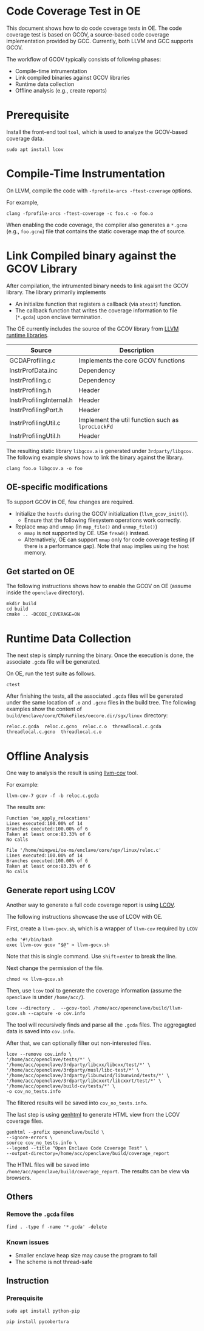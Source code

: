 # Code Coverage Test in OE

This document shows how to do code coverage tests in OE.
The code coverage test is based on GCOV, a source-based code coverage implementation provided by GCC.
Currently, both LLVM and GCC supports GCOV.

The workflow of GCOV typically consists of following phases:
- Compile-time intrumentation
- Link compiled binaries against GCOV libraries
- Runtime data collection
- Offline analysis (e.g., create reports)

# Prerequisite

Install the front-end tool `tool`, which is used to analyze the GCOV-based coverage data.

`sudo apt install lcov`

# Compile-Time Instrumentation

On LLVM, compile the code with `-fprofile-arcs -ftest-coverage` options.

For example,

`clang -fprofile-arcs -ftest-coverage -c foo.c -o foo.o`

When enabling the code coverage, the compiler also generates a `*.gcno` (e.g., `foo.gcno`)
file that contains the static coverage map the of source.

# Link Compiled binary against the GCOV Library

After compilation, the intrumented binary needs to link agaisnt the GCOV library.
The library primarily implements
- An initialize function that registers a callback (via `atexit`) function.
- The callback function that writes the coverage information to file (`*.gcda`) upon enclave termination.

The OE currently includes the source of the GCOV library from [LLVM runtime libraries](http://compiler-rt.llvm.org/).

| Source                   | Description                                       |
|--------------------------|---------------------------------------------------|
| GCDAProfiling.c          | Implements the core GCOV functions                |
| InstrProfData.inc        | Dependency                                        |
| InstrProfiling.c         | Dependency                                        |
| InstrProfiling.h         | Header                                            |
| InstrProfilingInternal.h | Header                                            |
| InstrProfilingPort.h     | Header                                            |
| InstrProfilingUtil.c     | Implement the util function such as `lprocLockFd` |
| InstrProfilingUtil.h     | Header                                            |

The resulting static library `libgcov.a` is generated under `3rdparty/libgcov`.
The following example shows how to link the binary against the library.

`clang foo.o libgcov.a -o foo`

## OE-specific modifications

To support GCOV in OE, few changes are required.
- Initialize the `hostfs` during the GCOV initialization (`llvm_gcov_init()`).
  - Ensure that the following filesystem operations work correctly.
- Replace `mmap` and `ummap` (in `map_file()` and `unmap_file()`)
  - `mmap` is not supported by OE. USe `fread()` instead.
  - Alternatively, OE can support `mmap` only for code coverage testing (if there is a performance gap). Note that `mmap` implies using the host memory.

## Get started on OE

The following instructions shows how to enable the GCOV on OE (assume inside the `openclave` directory).

```
mkdir build
cd build
cmake .. -DCODE_COVERAGE=ON
```

# Runtime Data Collection

The next step is simply running the binary. Once the execution is done, the associate `.gcda` file will be generated.

On OE, run the test suite as follows.

`ctest`

After finishing the tests, all the associated `.gcda` files will be generated under the same location of `.o` and `.gcno` files in the build tree.
The following examples show the content of `build/enclave/core/CMakeFiles/oecore.dir/sgx/linux` directory:

```
reloc.c.gcda  reloc.c.gcno  reloc.c.o  threadlocal.c.gcda  threadlocal.c.gcno  threadlocal.c.o
```

# Offline Analysis

One way to analysis the result is using [llvm-cov](https://llvm.org/docs/CommandGuide/llvm-cov.html) tool.

For example:

```
llvm-cov-7 gcov -f -b reloc.c.gcda
```

The results are:

```
Function 'oe_apply_relocations'
Lines executed:100.00% of 14
Branches executed:100.00% of 6
Taken at least once:83.33% of 6
No calls

File '/home/mingwei/oe-ms/enclave/core/sgx/linux/reloc.c'
Lines executed:100.00% of 14
Branches executed:100.00% of 6
Taken at least once:83.33% of 6
No calls
```

## Generate report using LCOV

Another way to generate a full code coverage report is using [LCOV](http://ltp.sourceforge.net/coverage/lcov.php).

The following instructions showcase the use of LCOV with OE.

First, create a `llvm-gocv.sh`, which is a wrapper of `llvm-cov` required by `LCOV`

```
echo '#!/bin/bash
exec llvm-cov gcov "$@" > llvm-gocv.sh
```

Note that this is single command. Use `shift`+`enter` to break the line.

Next change the permission of the file.

`chmod +x llvm-gcov.sh`

Then, use `lcov` tool to generate the coverage information (assume the `openclave` is under `/home/acc/`).

```
lcov --directory .  --gcov-tool /home/acc/openenclave/build/llvm-gcov.sh --capture -o cov.info
```

The tool will recursively finds and parse all the `.gcda` files. The aggregagted data is saved into `cov.info`.

After that, we can optionally filter out non-interested files.

```
lcov --remove cov.info \
'/home/acc/openclave/tests/*' \
'/home/acc/openclave/3rdparty/libcxx/libcxx/test/*' \
'/home/acc/openclave/3rdparty/musl/libc-test/*' \
'/home/acc/openclave/3rdparty/libunwind/libunwind/tests/*' \
'/home/acc/openclave/3rdparty/libcxxrt/libcxxrt/test/*' \
'/home/acc/openclave/build-cv/tests/*' \
-o cov_no_tests.info
```

The filtered results will be saved into `cov_no_tests.info`.

The last step is using [genhtml](https://linux.die.net/man/1/genhtml) to generate HTML view from the LCOV coverage files.

```
genhtml --prefix openenclave/build \
--ignore-errors \
source cov_no_tests.info \
--legend --title "Open Enclave Code Coverage Test" \
--output-directory=/home/acc/openclave/build/coverage_report
```

The HTML files will be saved into `/home/acc/openclave/build/coverage_report`. The results can be view via browsers.

## Others

### Remove the `.gcda` files
`find . -type f -name '*.gcda' -delete`

### Known issues
- Smaller enclave heap size may cause the program to fail
- The scheme is not thread-safe


## Instruction

### Prerequisite

`sudo apt install python-pip`

`pip install pycobertura`
